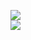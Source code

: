 [![](https://img.shields.io/badge/Made%20With-Github%20Spray-lightgrey.svg?style=for-the-badge&logo=github)](https://github.com/Annihil/github-spray#24720)  
[![](https://i.imgur.com/2DrTn0Z.gif)](https://github.com/Annihil/github-spray)